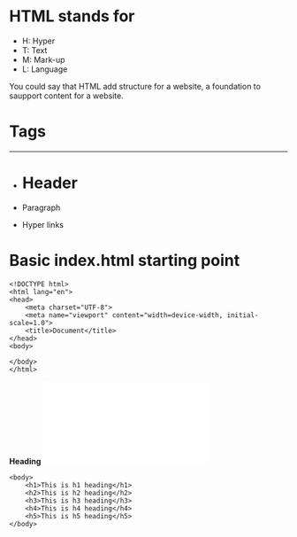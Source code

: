 # HTML stands for 
- H: Hyper
- T: Text
- M: Mark-up
- L: Language

You could say that HTML add structure for a website, a foundation to saupport content for a website.

# Tags
-------------------------------------------------------------------------------------------------------------------------------

- <h1>Header</h1> 
- <p>Paragraph</p>
- <a>Hyper links</a>

# Basic index.html starting point

```
<!DOCTYPE html>
<html lang="en">
<head>
    <meta charset="UTF-8">
    <meta name="viewport" content="width=device-width, initial-scale=1.0">
    <title>Document</title>
</head>
<body>
    
</body>
</html>
```

**Heading**
![Picture of the heading style](heading.md)
```
<body>
    <h1>This is h1 heading</h1>
    <h2>This is h2 heading</h2>
    <h3>This is h3 heading</h3>
    <h4>This is h4 heading</h4>
    <h5>This is h5 heading</h5>
</body>
```
